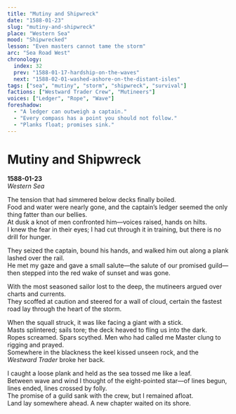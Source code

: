 ```yaml
---
title: "Mutiny and Shipwreck"
date: "1588-01-23"
slug: "mutiny-and-shipwreck"
place: "Western Sea"
mood: "Shipwrecked"
lesson: "Even masters cannot tame the storm"
arc: "Sea Road West"
chronology:
  index: 32
  prev: "1588-01-17-hardship-on-the-waves"
  next: "1588-02-01-washed-ashore-on-the-distant-isles"
tags: ["sea", "mutiny", "storm", "shipwreck", "survival"]
factions: ["Westward Trader Crew", "Mutineers"]
voices: ["Ledger", "Rope", "Wave"]
foreshadow:
  - "A ledger can outweigh a captain."
  - "Every compass has a point you should not follow."
  - "Planks float; promises sink."
---
```


# Mutiny and Shipwreck  
**1588-01-23**  
*Western Sea*

The tension that had simmered below decks finally boiled.  
Food and water were nearly gone, and the captain’s ledger seemed the only thing fatter than our bellies.  
At dusk a knot of men confronted him—voices raised, hands on hilts.  
I knew the fear in their eyes; I had cut through it in training, but there is no drill for hunger.

They seized the captain, bound his hands, and walked him out along a plank lashed over the rail.  
He met my gaze and gave a small salute—the salute of our promised guild—then stepped into the red wake of sunset and was gone.

With the most seasoned sailor lost to the deep, the mutineers argued over charts and currents.  
They scoffed at caution and steered for a wall of cloud, certain the fastest road lay through the heart of the storm.

When the squall struck, it was like facing a giant with a stick.  
Masts splintered; sails tore; the deck heaved to fling us into the dark.  
Ropes screamed. Spars scythed. Men who had called me Master clung to rigging and prayed.  
Somewhere in the blackness the keel kissed unseen rock, and the *Westward Trader* broke her back.

I caught a loose plank and held as the sea tossed me like a leaf.  
Between wave and wind I thought of the eight-pointed star—of lines begun, lines ended, lines crossed by folly.  
The promise of a guild sank with the crew, but I remained afloat.  
Land lay somewhere ahead. A new chapter waited on its shore.
